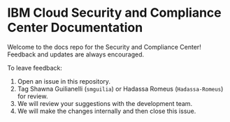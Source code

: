 # IBM Cloud Security and Compliance Center Documentation

Welcome to the docs repo for the Security and Compliance Center! Feedback and updates are always encouraged.



To leave feedback:

1. Open an issue in this repository.
2. Tag Shawna Guilianelli (`smguilia`) or Hadassa Romeus (`Hadassa-Romeus`) for review.
3. We will review your suggestions with the development team.
4. We will make the changes internally and then close this issue.





